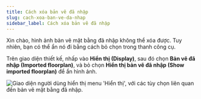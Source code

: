 ```yaml
---
title: Cách xóa bản vẽ đã nhập
slug: cach-xoa-ban-ve-da-nhap
sidebar_label: Cách xóa bản vẽ đã nhập
---
```


Xin chào, hình ảnh bản vẽ mặt bằng đã nhập không thể xóa được. Tuy nhiên, bạn có thể ẩn nó đi bằng cách bỏ chọn trong thanh công cụ.

Trên giao diện thiết kế, nhấp vào **Hiển thị (Display)**, sau đó chọn **Bản vẽ đã nhập (Imported floorplan)**, và bỏ chọn **Hiển thị bản vẽ đã nhập (Show imported floorplan)** để ẩn hình ảnh.

![Giao diện người dùng hiển thị menu 'Hiển thị', với các tùy chọn liên quan đến bản vẽ mặt bằng đã nhập.](https://storage.googleapis.com/jegavn_kb/images/4d8e137a-f874-471d-a352-6fe27662c594.png)